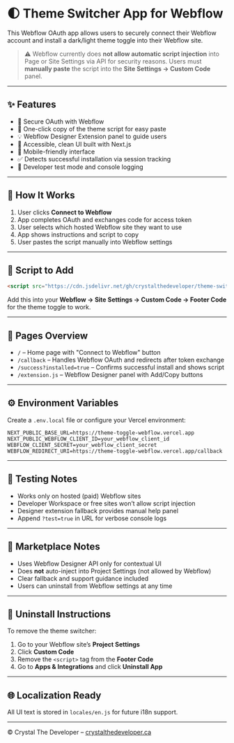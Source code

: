 # 🌓 Theme Switcher App for Webflow

This Webflow OAuth app allows users to securely connect their Webflow account and install a dark/light theme toggle into their Webflow site.

> ⚠️ Webflow currently does **not allow automatic script injection** into Page or Site Settings via API for security reasons. Users must **manually paste** the script into the **Site Settings → Custom Code** panel.

---

## ✨ Features

- 🔐 Secure OAuth with Webflow
- 🎨 One-click copy of the theme script for easy paste
- 💡 Webflow Designer Extension panel to guide users
- 🧼 Accessible, clean UI built with Next.js
- 📱 Mobile-friendly interface
- ✅ Detects successful installation via session tracking
- 🧪 Developer test mode and console logging

---

## 🚀 How It Works

1. User clicks **Connect to Webflow**
2. App completes OAuth and exchanges code for access token
3. User selects which hosted Webflow site they want to use
4. App shows instructions and script to copy
5. User pastes the script manually into Webflow settings

---

## 🧩 Script to Add

```html
<script src="https://cdn.jsdelivr.net/gh/crystalthedeveloper/theme-switcher/theme-switcher.js" defer></script>
```

Add this into your **Webflow → Site Settings → Custom Code → Footer Code** for the theme toggle to work.

---

## 📁 Pages Overview

- `/` – Home page with "Connect to Webflow" button
- `/callback` – Handles Webflow OAuth and redirects after token exchange
- `/success?installed=true` – Confirms successful install and shows script
- `/extension.js` – Webflow Designer panel with Add/Copy buttons

---

## ⚙️ Environment Variables

Create a `.env.local` file or configure your Vercel environment:

```
NEXT_PUBLIC_BASE_URL=https://theme-toggle-webflow.vercel.app
NEXT_PUBLIC_WEBFLOW_CLIENT_ID=your_webflow_client_id
WEBFLOW_CLIENT_SECRET=your_webflow_client_secret
WEBFLOW_REDIRECT_URI=https://theme-toggle-webflow.vercel.app/callback
```

---

## 🧪 Testing Notes

- Works only on hosted (paid) Webflow sites
- Developer Workspace or free sites won’t allow script injection
- Designer extension fallback provides manual help panel
- Append `?test=true` in URL for verbose console logs

---

## 🧾 Marketplace Notes

- Uses Webflow Designer API only for contextual UI
- Does **not** auto-inject into Project Settings (not allowed by Webflow)
- Clear fallback and support guidance included
- Users can uninstall from Webflow settings at any time

---

## 🧼 Uninstall Instructions

To remove the theme switcher:

1. Go to your Webflow site’s **Project Settings**
2. Click **Custom Code**
3. Remove the `<script>` tag from the **Footer Code**
4. Go to **Apps & Integrations** and click **Uninstall App**

---

## 🌐 Localization Ready

All UI text is stored in `locales/en.js` for future i18n support.

---

© Crystal The Developer – [crystalthedeveloper.ca](https://www.crystalthedeveloper.ca)
